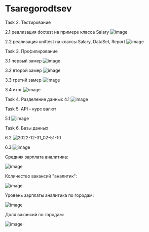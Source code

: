 # Tsaregorodtsev
Task 2. Тестирование

2.1 реализация doctest на примере класса Salary
![image](https://user-images.githubusercontent.com/65504823/206719390-e188ee8a-8dce-420b-a0d5-571e36164733.png)

2.2 реализация unittest на классы Salary, DataSet, Report
![image](https://user-images.githubusercontent.com/65504823/206719216-1b8e33c3-c798-4439-840e-8b85a5b6dcec.png)


Task 3. Профилирование

3.1 первый замер
![image](https://user-images.githubusercontent.com/65504823/207002416-c4e30562-2530-4e9b-a491-03f3c8ae2635.png)

3.2 второй замер
![image](https://user-images.githubusercontent.com/65504823/207003100-e2bef6aa-85b5-46e7-8d5a-a8b15aeb64e8.png)

3.3 третий замер
![image](https://user-images.githubusercontent.com/65504823/207003803-fa6a41d0-64ca-45a9-8ceb-28f9e4a85692.png)

3.4 итог
![image](https://user-images.githubusercontent.com/65504823/207006224-8616be94-0363-4825-a02e-2bd86757120c.png)

Task 4. Разделение данных
4.1 
![image](https://user-images.githubusercontent.com/65504823/207012133-74eb0962-eaff-430a-aea5-5ca7136277a6.png)

Task 5. API - курс валют

5.1 
![image](https://user-images.githubusercontent.com/65504823/208400293-5c61e331-9eed-4f0d-881f-45602deb6d26.png)

Task 6. Базы данных

6.2 
![2022-12-31_02-51-10](https://user-images.githubusercontent.com/65504823/210114303-77cab7ae-1f53-4859-89c7-d301704eee61.png)

6.3
![image](https://user-images.githubusercontent.com/65504823/210117102-e5567f29-e25d-44ee-865f-6634750ade18.png)

Средняя зарплата аналитика:

![image](https://user-images.githubusercontent.com/65504823/210117135-b8dd85e1-2da8-40cc-9ff6-7f45335c7f3b.png)

Количество вакансий "аналитик":

![image](https://user-images.githubusercontent.com/65504823/210117160-ce5024af-e8b7-411b-9a05-3c385c66770d.png)

Уровень зарплаты аналитика по городам:

![image](https://user-images.githubusercontent.com/65504823/210117187-dc298c0d-4c40-4c37-8bd5-617feab89c3d.png)

Доля вакансий по городам: 

![image](https://user-images.githubusercontent.com/65504823/210117246-0a146918-ca8e-4ea4-89fd-e7e94ac6bdfb.png)
